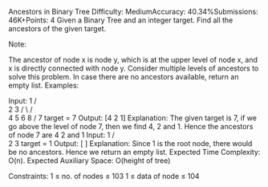 Ancestors in Binary Tree
Difficulty: MediumAccuracy: 40.34%Submissions: 46K+Points: 4
Given a Binary Tree and an integer target. Find all the ancestors of the given target.

Note:

The ancestor of node x is node y, which is at the upper level of node x, and x is directly connected with node y. Consider multiple levels of ancestors to solve this problem.
In case there are no ancestors available, return an empty list.
Examples:

Input:
         1
       /   \
      2     3
    /  \    /  \
   4   5  6   8
  /
 7
target = 7
Output: [4 2 1]
Explanation: The given target is 7, if we go above the level of node 7, then we find 4, 2 and 1. Hence the ancestors of node 7 are 4 2 and 1
Input:
        1
      /   \
     2     3
target = 1
Output: [ ]
Explanation: Since 1 is the root node, there would be no ancestors. Hence we return an empty list.
Expected Time Complexity: O(n).
Expected Auxiliary Space: O(height of tree)

Constraints:
1 ≤ no. of nodes ≤ 103
1 ≤ data of node ≤ 104

